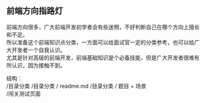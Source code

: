 ## 前端方向指路灯
前端方向很多，广大前端开发初学者会有些迷惘，不好判断自己在哪个方向上擅长和不足。   
所以准备这个前端知识点分类，一方面可以给面试官一定的分类参考，也可以给广大开发者一个自我认识。   
尤其是针对高级的前端开发，前端基础知识是个必备技能，但是广大开发者很难有所认识，因为接触不到。   

结构：  
/目录分类
/目录分类 / readme.md
/目录分类 / 题目 + 场景  
/闯关测试页面
